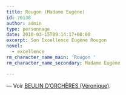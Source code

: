 ```yaml
---
title: Rougon (Madame Eugène)
id: 76138
author: admin
type: personnage
date: 2010-03-15T09:14:17+00:00
excerpt: Son Excellence Eugène Rougon
novel:
  - excellence
rm_character_name_main: 'Rougon '
rm_character_name_secondary: Madame Eugène

---
```

— Voir <a href="/personnage/beulin-dorcheres-veronique" target="_self">BEULIN D&rsquo;ORCHÈRES (Véronique)</a>.